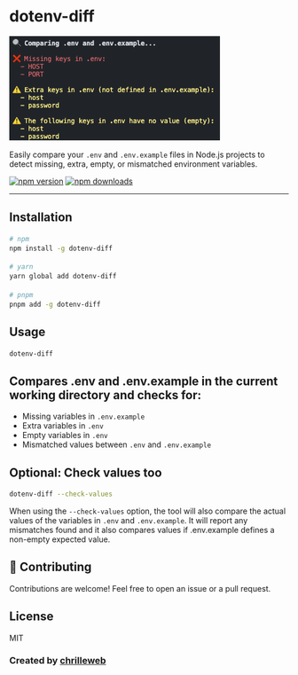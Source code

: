 # dotenv-diff

![Terminal_view](public/image.png)

Easily compare your `.env` and `.env.example` files in Node.js projects to detect missing, extra, empty, or mismatched environment variables.

[![npm version](https://img.shields.io/npm/v/dotenv-diff.svg)](https://www.npmjs.com/package/dotenv-diff)
[![npm downloads](https://img.shields.io/npm/dt/dotenv-diff.svg)](https://www.npmjs.com/package/dotenv-diff)

---

## Installation

```bash
# npm
npm install -g dotenv-diff

# yarn
yarn global add dotenv-diff

# pnpm
pnpm add -g dotenv-diff
```
## Usage

```bash
dotenv-diff
```
## Compares .env and .env.example in the current working directory and checks for:
- Missing variables in `.env.example`
- Extra variables in `.env`
- Empty variables in `.env`
- Mismatched values between `.env` and `.env.example`

## Optional: Check values too 

```bash
dotenv-diff --check-values
```

When using the `--check-values` option, the tool will also compare the actual values of the variables in `.env` and `.env.example`. It will report any mismatches found and it also compares values if .env.example defines a non-empty expected value.

## 🤝 Contributing

Contributions are welcome! Feel free to open an issue or a pull request.

## License

MIT

### Created by [chrilleweb](https://github.com/chrilleweb)